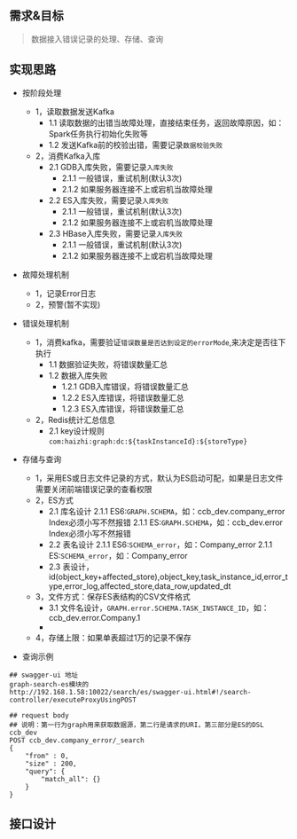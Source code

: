 ## 需求&目标
> 数据接入错误记录的处理、存储、查询

## 实现思路

- 按阶段处理
    - 1，读取数据发送Kafka
        - 1.1 读取数据的出错当故障处理，直接结束任务，返回故障原因，如：Spark任务执行初始化失败等
        - 1.2 发送Kafka前的校验出错，需要记录`数据校验失败`
    - 2，消费Kafka入库
        - 2.1 GDB入库失败，需要记录`入库失败`
            - 2.1.1 一般错误，重试机制(默认3次)
            - 2.1.2 如果服务器连接不上或宕机当故障处理
        - 2.2 ES入库失败，需要记录`入库失败`
            - 2.1.1 一般错误，重试机制(默认3次)
            - 2.1.2 如果服务器连接不上或宕机当故障处理
        - 2.3 HBase入库失败，需要记录`入库失败`
            - 2.1.1 一般错误，重试机制(默认3次)
            - 2.1.2 如果服务器连接不上或宕机当故障处理

- 故障处理机制
    - 1，记录Error日志
    - 2，预警(暂不实现)
    
- 错误处理机制
    - 1，消费kafka，需要验证`错误数量是否达到设定的errorMode`,来决定是否往下执行
        - 1.1 数据验证失败，将错误数量汇总
        - 1.2 数据入库失败
            - 1.2.1 GDB入库错误，将错误数量汇总
            - 1.2.2 ES入库错误，将错误数量汇总
            - 1.2.3 ES入库错误，将错误数量汇总
    - 2，Redis统计汇总信息
        - 2.1 key设计规则`com:haizhi:graph:dc:${taskInstanceId}:${storeType}` 

- 存储与查询
    - 1，采用ES或日志文件记录的方式，默认为ES启动可配，如果是日志文件需要关闭前端错误记录的查看权限
    - 2，ES方式
        - 2.1 库名设计
            2.1.1 ES6:`GRAPH.SCHEMA`，如：ccb_dev.company_error  Index必须小写不然报错
            2.1.1 ES:`GRAPH.SCHEMA`，如：ccb_dev.error  Index必须小写不然报错
        - 2.2 表名设计
            2.1.1 ES6:`SCHEMA_error`，如：Company_error
            2.1.1 ES:`SCHEMA_error`，如：Company_error
        - 2.3 表设计，id(object_key+affected_store),object_key,task_instance_id,error_type,error_log,affected_store,data_row,updated_dt
    - 3，文件方式：保存ES表结构的CSV文件格式
        - 3.1 文件名设计，`GRAPH.error.SCHEMA.TASK_INSTANCE_ID`，如：ccb_dev.error.Company.1
        - 
    - 4，存储上限：如果单表超过1万的记录不保存   
     
- 查询示例
```
## swagger-ui 地址
graph-search-es模块的
http://192.168.1.58:10022/search/es/swagger-ui.html#!/search-controller/executeProxyUsingPOST

## request body
## 说明：第一行为graph用来获取数据源，第二行是请求的URI，第三部分是ES的DSL
ccb_dev
POST ccb_dev.company_error/_search
{
    "from" : 0,
    "size" : 200,
    "query": {
        "match_all": {}
    }
}
```

## 接口设计
